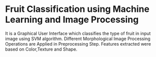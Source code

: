 # Fruit Classification using Machine Learning and Image Processing
It is a Graphical User Interface which classifies the type of fruit in input image using SVM algorithm.
Different Morphological Image Processing Operations are Applied in Preprocessing Step.
Features extracted were based on Color,Texture and Shape.


